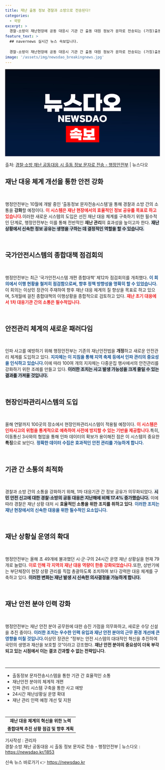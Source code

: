 ```yaml
---
title: 재난 출동 정보 경찰과 소방으로 전송된다!
categories:
  - 국방
excerpt: >
  경찰-소방이 재난현장에 공동 대응시 기관 간 출동 대원 정보가 문자로 전송되는 (가칭)출동정보 문자전송시스템…
feature_text: >
  ## navernews 실시간 뉴스 속보입니다.

  경찰-소방이 재난현장에 공동 대응시 기관 간 출동 대원 정보가 문자로 전송되는 (가칭)출동정보 문자전송시스템…
image: '/assets/img/newsdao_breakingnews.jpg'
---
```


![뉴스다오 속보](/assets/img/newsdao_breakingnews.jpg)

<p>출처: <a href="https://newsdao.kr/1853" rel="dofollow">경찰·소방 재난 공동대응 시 출동 정보 문자로 전송 - 행정안전부</a> | 뉴스다오</p>

<h2 data-ke-size="size26">재난 대응 체계 개선을 통한 안전 강화</h2>

<p data-ke-size="size16">&nbsp;</p>

행정안전부는 10월에 개발 중인 ‘출동정보 문자전송시스템’을 통해 경찰과 소방 간의 소통을 **강화**할 예정이다. <b><span style="color: #ee2323;">이 시스템은 재난 현장에서의 효율적인 정보 공유를 목표로 하고 있습니다.</span></b>이러한 새로운 시스템의 도입은 선진 재난 대응 체계를 구축하기 위한 필수적인 단계로, 행정안전부는 이를 통해 전반적인 **재난 관리**의 효과성을 높이고자 한다. <b><span style="background-color: #21538527;">재난 상황에서 신속한 정보 공유는 생명을 구하는 데 결정적인 역할을 할 수 있습니다.</span></b> 

<p data-ke-size="size16">&nbsp;</p>

<h2 data-ke-size="size26">국가안전시스템의 종합대책 점검회의</h2>

<p data-ke-size="size16">&nbsp;</p>

행정안전부는 최근 ‘국가안전시스템 개편 종합대책’ 제12차 점검회의를 개최했다. <b><span style="color: #1a5490;">이 회의에서 이행 현황을 철저히 점검함으로써, 향후 정책 방향성을 명확히 할 수 있었습니다.</span></b>이 회의는 이상민 장관이 주재하여 향후 재난 대응 체계의 질 향상을 목표로 하고 있으며, 5개월에 걸친 종합대책의 이행상황을 종합적으로 검토하고 있다. <b><span style="color: #ee2323;">재난 초기 대응에서 1차 대응기관 간의 소통은 필수적입니다.</span></b> 

<p data-ke-size="size16">&nbsp;</p>

<h2 data-ke-size="size26">안전관리 체계의 새로운 패러다임</h2>

<p data-ke-size="size16">&nbsp;</p>

인파 사고를 예방하기 위해 행정안전부는 기존의 재난안전법을 **개정**하고 새로운 안전관리 체계를 도입하고 있다. <b><span style="color: #1a5490;">지자체는 이 지침을 통해 지역 축제 등에서 인파 관리의 중요성을 인식하고 있습니다.</span></b>이에 따라 100여 개의 지자체는 다중운집 행사에서의 안전관리를 강화하기 위한 조례를 만들고 있다. <b><span style="background-color: #21538527;">이러한 조치는 사고 발생 가능성을 크게 줄일 수 있는 결과를 가져올 것입니다.</span></b> 

<p data-ke-size="size16">&nbsp;</p>

<h2 data-ke-size="size26">현장인파관리시스템의 도입</h2>

<p data-ke-size="size16">&nbsp;</p>

올해 연말까지 100곳의 장소에서 현장인파관리시스템이 적용될 예정이다. <b><span style="color: #ee2323;">이 시스템은 인파사고의 위험을 통계적으로 예측하여 사전에 방지할 수 있는 기반을 제공합니다.</span></b>특히, 이동통신 3사와의 협업을 통해 인파 데이터의 확보가 용이해진 점은 이 시스템의 중요한 **특징**으로 보인다. <b><span style="color: #1a5490;">정확한 데이터 수집은 효과적인 안전 관리를 가능하게 합니다.</span></b> 

<p data-ke-size="size16">&nbsp;</p>

<h2 data-ke-size="size26">기관 간 소통의 최적화</h2>

<p data-ke-size="size16">&nbsp;</p>

경찰과 소방 간의 소통을 강화하기 위해, 1차 대응기관 간 정보 공유가 의무화되었다. <b><span style="background-color: #21538527;">시민 안전 신고에 대한 경찰·소방의 공동 대응은 지난해에 비해 17.4% 증가했습니다.</span></b> 이에 따라 경찰은 재난 상황 대처 시 **효율적인 소통을 위한 조치를 취하고 있다**. <b><span style="color: #1a5490;">이러한 조치는 재난 현장에서의 신속한 대응을 위한 필수적인 요소입니다.</span></b> 

<p data-ke-size="size16">&nbsp;</p>

<h2 data-ke-size="size26">재난 상황실 운영의 확대</h2>

<p data-ke-size="size16">&nbsp;</p>

행정안전부는 올해 초 49개에 불과했던 시·군·구의 24시간 운영 재난 상황실을 현재 79개로 늘렸다. <b><span style="color: #ee2323;">이로 인해 각 지역의 재난 대응 역량이 한층 강화되었습니다.</span></b>또한, 상반기에는 부단체장이 현장 상황 관리를 직접 총괄하도록 조치하여 보다 강력한 대응 체계를 구축하고 있다. <b><span style="background-color: #21538527;">이러한 변화는 재난 발생 시 신속한 의사결정을 가능하게 합니다.</span></b> 

<p data-ke-size="size16">&nbsp;</p>

<h2 data-ke-size="size26">재난 안전 분야 인력 강화</h2>

<p data-ke-size="size16">&nbsp;</p>

행정안전부는 재난 안전 분야 공무원에 대한 승진 가점을 의무화하고, 새로운 수당 신설을 추진 중이다. <b><span style="color: #1a5490;">이러한 조치는 우수한 인력 유입과 재난 안전 분야의 근무 환경 개선에 큰 영향을 미칠 것입니다.</span></b>이상민 장관은 “정부는 안전 시스템의 대대적인 혁신을 추진하여 국민의 생명과 재산을 보호할 것”이라고 강조했다. <b><span style="ee2323;">재난 안전 분야의 중요성이 더욱 부각되고 있는 시점에서 이는 결코 간과할 수 없는 전략입니다.</span></b>

<p data-ke-size="size16">&nbsp;</p>

<hr>

<ul>
<li>출동정보 문자전송시스템을 통한 기관 간 효율적인 소통</li>
<li>재난안전 분야의 체계적 개편</li>
<li>인파 관리 시스템 구축을 통한 사고 예방</li>
<li>24시간 재난상황실 운영 확대</li>
<li>재난 관리 인력 예정 개선 및 지원</li>
</ul>

<p data-ke-size="size16">&#8203;</p>

<table style="width: 100%; border-collapse: collapse;">
<tr>
<td style="text-align: center; height: 17px;"><b>재난 대응 체계의 혁신을 위한 노력</b></td>
</tr>
<tr>
<td style="text-align: center; height: 17px;"><b>종합대책 추진 상황 점검 및 향후 계획</b></td>
</tr>
</table>

<p data-ke-size="size16">기사작성 : 관리자<br>경찰·소방 재난 공동대응 시 출동 정보 문자로 전송 - 행정안전부 | 뉴스다오  : <a href="https://newsdao.kr/1853">https://newsdao.kr/1853</a></p> 

신속 뉴스 바로가기 👉 <a href="https://newsdao.kr" rel="dofollow">https://newsdao.kr</a>


